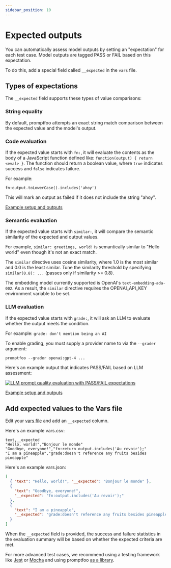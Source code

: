 ```yaml
---
sidebar_position: 10
---
```


# Expected outputs

You can automatically assess model outputs by setting an "expectation" for each test case. Model outputs are tagged PASS or FAIL based on this expectation.

To do this, add a special field called `__expected` in the `vars` file.

## Types of expectations

The `__expected` field supports these types of value comparisons:

### String equality

By default, promptfoo attempts an exact string match comparison between the expected value and the model's output.

### Code evaluation

If the expected value starts with `fn:`, it will evaluate the contents as the body of a JavaScript function defined like: `function(output) { return <eval> }`. The function should return a boolean value, where `true` indicates success and `false` indicates failure.

For example:

```
fn:output.toLowerCase().includes('ahoy')
```

This will mark an output as failed if it does not include the string "ahoy".

[Example setup and outputs](https://github.com/typpo/promptfoo/tree/main/examples/simple-test)

### Semantic evaluation

If the expected value starts with `similar:`, it will compare the semantic similarity of the expected and output values.

For example, `similar: greetings, world!` is semantically similar to "Hello world" even though it's not an exact match.

The `similar` directive uses cosine similarity, where 1.0 is the most similar and 0.0 is the least similar. Tune the similarity threshold by specifying `similar(0.8): ...` (passes only if similarity >= 0.8).

The embedding model currently supported is OpenAI's `text-embedding-ada-002`. As a result, the `similar` directive requires the OPENAI_API_KEY environment variable to be set.

### LLM evaluation

If the expected value starts with `grade:`, it will ask an LLM to evaluate whether the output meets the condition.

For example: `grade: don't mention being an AI`

To enable grading, you must supply a provider name to via the `--grader` argument:

```
promptfoo --grader openai:gpt-4 ...
```

Here's an example output that indicates PASS/FAIL based on LLM assessment:

[![LLM prompt quality evaluation with PASS/FAIL expectations](https://user-images.githubusercontent.com/310310/236690475-b05205e8-483e-4a6d-bb84-41c2b06a1247.png)](https://user-images.githubusercontent.com/310310/236690475-b05205e8-483e-4a6d-bb84-41c2b06a1247.png)

[Example setup and outputs](https://github.com/typpo/promptfoo/tree/main/examples/self-grading)

## Add expected values to the Vars file

Edit your [vars file](/docs/configuration/parameters#vars-file) and add an `__expected` column.

Here's an example vars.csv:

```
text,__expected
"Hello, world!","Bonjour le monde"
"Goodbye, everyone!","fn:return output.includes('Au revoir');"
"I am a pineapple","grade:doesn't reference any fruits besides pineapple"
```

Here's an example vars.json:

```json
[
  { "text": "Hello, world!", "__expected": "Bonjour le monde" },
  {
    "text": "Goodbye, everyone!",
    "__expected": "fn:output.includes('Au revoir');"
  },
  {
    "text": "I am a pineapple",
    "__expected": "grade:doesn't reference any fruits besides pineapple"
  }
]
```

When the `__expected` field is provided, the success and failure statistics in the evaluation summary will be based on whether the expected criteria are met.

For more advanced test cases, we recommend using a testing framework like [Jest](/docs/integrations/jest) or [Mocha](/docs/integrations/mocha-chai) and using promptfoo [as a library](/docs/node-package/).
